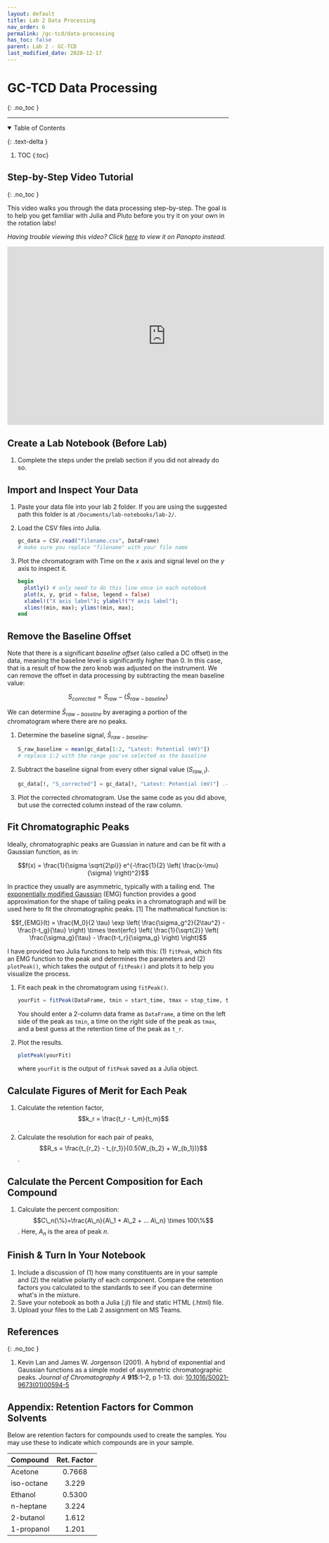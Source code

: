 ```yaml
---
layout: default
title: Lab 2 Data Processing
nav_order: 6
permalink: /gc-tcd/data-processing
has_toc: false
parent: Lab 2 - GC-TCD
last_modified_date: 2020-12-17
---
```


# GC-TCD Data Processing 
{: .no_toc  }

----

<details open markdown="block">
  <summary>
  Table of Contents
  </summary>

  {: .text-delta }
1. TOC
{:toc}
</details>

## Step-by-Step Video Tutorial
{: .no_toc  }

This video walks you through the data processing step-by-step.  The goal is to help you get familiar with Julia and Pluto before you try it on your own in the rotation labs!

*Having trouble viewing this video?  Click [here](https://wcu.hosted.panopto.com/Panopto/Pages/Viewer.aspx?id=5cec7a03-13fe-4208-9f3e-acc40119e635) to view it on Panopto instead.*

<iframe src="https://wcu.hosted.panopto.com/Panopto/Pages/Embed.aspx?id=5cec7a03-13fe-4208-9f3e-acc40119e635&autoplay=false&offerviewer=true&showtitle=true&showbrand=false&start=0&interactivity=all" height="405" width="720" frameBorder="0" style="border: 0px solid #464646; display: block; margin: auto;" allowfullscreen allow="autoplay"></iframe>
<!-- 
<iframe src="https://wcu.hosted.panopto.com/Panopto/Pages/Embed.aspx?id=993fb4bb-535d-409c-96ce-ac3600df98a1&amp;autoplay=false&amp;offerviewer=true&amp;showtitle=true&amp;showbrand=false&amp;start=0&amp;interactivity=all" height="405" width="720" frameBorder="0" style="border: 0px solid #464646; display: block; margin: auto;" allowfullscreen allow="autoplay">
</iframe> -->

## Create a Lab Notebook (Before Lab)

1. Complete the steps under the prelab section if you did not already do so.

## Import and Inspect Your Data

1. Paste your data file into your lab 2 folder.  If you are using the suggested path this folder is at `/Documents/lab-notebooks/lab-2/`.

1. Load the CSV files into Julia.  

    ```julia
    gc_data = CSV.read("filename.csv", DataFrame)
    # make sure you replace "filename" with your file name
    ```
1. Plot the chromatogram with Time on the $x$ axis and signal level on the $y$ axis to inspect it.

    ```julia
    begin
      plotly() # only need to do this line once in each notebook
      plot(x, y, grid = false, legend = false)
      xlabel!("X axis label"); ylabel!("Y axis label");
      xlims!(min, max); ylims!(min, max);
    end
    ```

## Remove the Baseline Offset

Note that there is a significant *baseline offset* (also called a DC offset) in the data, meaning the baseline level is significantly higher than 0.  In this case, that is a result of how the zero knob was adjusted on the instrument.  We can remove the offset in data processing by subtracting the mean baseline value:

$$S_{corrected} = S_{raw} - (\bar{S}_{raw-baseline})$$

We can determine $\bar{S}_{raw-baseline}$ by averaging a portion of the chromatogram where there are no peaks.

1. Determine the baseline signal, $\bar{S}_{raw-baseline}$.

    ```julia
    S_raw_baseline = mean(gc_data[1:2, "Latest: Potential (mV)"])
    # replace 1:2 with the range you've selected as the baseline
    ```

1. Subtract the baseline signal from every other signal value ($S_{raw, i}$).

    ```julia
    gc_data[!, "S_corrected"] = gc_data[!, "Latest: Potential (mV)"] .- S_raw_baseline
    ```

1. Plot the corrected chromatogram.  Use the same code as you did above, but use the corrected column instead of the raw column.

## Fit Chromatographic Peaks

Ideally, chromatographic peaks are Guassian in nature and can be fit with a Gaussian function, as in:

$$f(x) = \frac{1}{\sigma \sqrt{2\pi}} e^{-\frac{1}{2} \left( \frac{x-\mu}{\sigma} \right)^2}$$

In practice they usually are asymmetric, typically with a tailing end.  The [exponentially modified Gaussian](https://en.wikipedia.org/wiki/Exponentially_modified_Gaussian_distribution) (EMG) function provides a good approximation for the shape of tailing peaks in a chromatograph and will be used here to fit the chromatographic peaks. [1]  The mathmatical function is:

$$f_{EMG}(t) = \frac{M_0}{2 \tau} \exp \left( \frac{\sigma_g^2}{2\tau^2} - \frac{t-t_g}{\tau} \right) \times \text{erfc} \left( \frac{1}{\sqrt{2}} \left( \frac{\sigma_g}{\tau} - \frac{t-t_r}{\sigma_g} \right) \right)$$

I have provided two Julia functions to help with this: (1) `fitPeak`, which fits an EMG function to the peak and determines the parameters and (2) `plotPeak()`, which takes the output of `fitPeak()` and plots it to help you visualize the process.

1. Fit each peak in the chromatogram using `fitPeak()`.
  
    ```julia
    yourFit = fitPeak(DataFrame, tmin = start_time, tmax = stop_time, t_r = retention_time_guess);
    ```
  
    You should enter a 2-column data frame as `DataFrame`, a time on the left side of the peak as `tmin`, a time on the right side of the peak as `tmax`, and a best guess at the retention time of the peak as `t_r`.

1. Plot the results.

    ```julia
    plotPeak(yourFit)
    ```

    where `yourFit` is the output of `fitPeak` saved as a Julia object.

## Calculate Figures of Merit for Each Peak

1. Calculate the retention factor, $$k_r = \frac{t_r - t_m}{t_m}$$.
1. Calculate the resolution for each pair of peaks, $$R_s = \frac{t_{r_2} - t_{r_1}}{0.5(W_{b_2} + W_{b_1})}$$.

## Calculate the Percent Composition for Each Compound

1. Calculate the percent composition: $$C\_n(\%)=\frac{A\_n}{A\_1 + A\_2 + ... A\_n} \times 100\%$$.  Here, $A_n$ is the area of peak *n*.

## Finish & Turn In Your Notebook

1. Include a discussion of (1) how many constituents are in your sample and (2) the relative polarity of each component.  Compare the retention factors you calculated to the standards to see if you can determine what's in the mixture.
2. Save your notebook as both a Julia (.jl) file and static HTML (.html) file.
9. Upload your files to the Lab 2 assignment on MS Teams.

## References
{: .no_toc }

1. Kevin Lan and James W. Jorgenson (2001). A hybrid of exponential and Gaussian  functions as a simple model of asymmetric chromatographic peaks. *Journal of Chromatography A* **915**:1–2, p 1-13. doi: [10.1016/S0021-9673(01)00594-5](https://doi-org.proxy195.nclive.org/10.1016/S0021-9673(01)00594-5)


## Appendix: Retention Factors for Common Solvents

Below are retention factors for compounds used to create the samples.  You may use these to indicate which compounds are in your sample.



| Compound   | Ret. Factor | 
|:---------- |:-----------:|
| Acetone    |   0.7668    |
| iso-octane |    3.229    |
| Ethanol    |   0.5300    |
| n-heptane  |    3.224    |
| 2-butanol  |    1.612    |
| 1-propanol |    1.201    |
